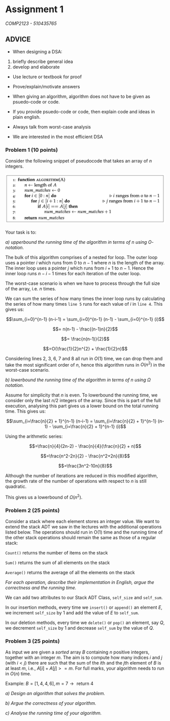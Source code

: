 # Assignment 1
*COMP2123 - 510435765*

## ADVICE
- When designing a DSA:
1. briefly describe general idea
2. develop and elaborate

- Use lecture or textbook for proof

- Prove/explain/motivate answers

- When giving an algorithm, algorithm does not have to be given as psuedo-code or code.

- If you provide psuedo-code or code, then explain code and ideas in plain english.

- Always talk from worst-case analysis

- We are interested in the most efficient DSA

### Problem 1 (10 points)

Consider the following snippet of pseudocode that takes an array of $n$ integers. 

<p align="center">
    <img src="https://github.com/infernocadet/comp2123/blob/main/graphics/prob1.png" width="auto" height="auto">
</p>

Your task is to:

*a) upperbound the running time of the algorithm in terms of* $n$ *using* $O$*-notation.*

The bulk of this algorithm comprises of a nested for loop. The outer loop uses a pointer $i$ which runs from $0$ to $n-1$ where $n$ is the length of the array. The inner loop uses a pointer $j$ which runs from $i+1$ to $n-1$. Hence the inner loop runs $n-i-1$ times for each iteration of the outer loop.

The worst-case scenario is when we have to process through the full size of the array, i.e. $n$ times.

We can sum the series of how many times the inner loop runs by calculating the series of how many times ```line 5``` runs for each value of $i$ in ```line 4```. This gives us:

$$\sum_{i=0}^{n-1} (n-i-1) = \sum_{i=0}^{n-1} (n-1) - \sum_{i=0}^{n-1} (i)$$

$$= n(n-1) - \frac{(n-1)n}{2}$$

$$= \frac{n(n-1)}{2}$$

$$=O(\frac{1}{2}n^{2} + \frac{1}{2}n)$$

Considering lines 2, 3, 6, 7 and 8 all run in $O(1)$ time, we can drop them and take the most significant order of $n$, hence this algorithm runs in $O(n^2)$ in the worst-case scenario.

*b) lowerbound the running time of the algorithm in terms of* $n$ *using* $\Omega$ *notation.*

Assume for simplicity that $n$ is even. To lowerbound the running time, we consider only the last $n/2$ integers of the array. Since this is part of the full execution, analysing this part gives us a lower bound on the total running time. This gives us:

$$\sum_{i=\frac{n}{2} + 1}^{n-1} (n-i-1) = \sum_{i=\frac{n}{2} + 1}^{n-1} (n-1) - \sum_{i=\frac{n}{2} + 1}^{n-1} (i)$$

Using the arithmetic series:

$$=\frac{n}{4}(2n-2) - \frac{n}{4}(\frac{n}{2} + n)$$

$$=\frac{n^2-2n}{2} - \frac{n^2+2n}{8}$$

$$=\frac{3n^2-10n}{8}$$

Although the number of iterations are reduced in this modified algorithm, the growth rate of the number of operations with respect to $n$ is still quadratic.

This gives us a lowerbound of $\Omega(n^2)$.

### Problem 2 (25 points)

Consider a stack where each element stores an integer value. We want to extend the stack ADT we saw in the lectures with the additional operations listed below. The operations should run in O(1) time and the running time of the other stack operations should remain the same as those of a regular stack:

```Count()``` returns the number of items on the stack

```Sum()``` returns the sum of all elements on the stack

```Average()``` returns the average of all the elements on the stack

*For each operation, describe their implementation in English, argue the correctness and the running time.*

We can add two attributes to our Stack ADT Class, ```self_size``` and ```self_sum```.

In our insertion methods, every time we ```insert()``` or ```append()``` an element $E$, we increment ```self_size``` by $1$ and add the value of $E$ to ```self_sum```.

In our deletion methods, every time we ```delete()``` or ```pop()``` an element, say $Q$, we decrement ```self_size``` by $1$ and decrease ```self_sum``` by the value of $Q$.

### Problem 3 (25 points)

As input we are given a *sorted* array $B$ containing $n$ positive integers, together with an integer $m$. The aim is to compute how many indices $i$ and $j$ (with $i < j$) there are such that the sum of the $i\text{th}$ and the $j\text{th}$ element of $B$ is at least $m$, i.e., $A[i] + A[j] >= m$. For full marks, your algorithm needs to run in $O(n)$ time.

Example:
$B = [1, 4, 4, 6], m = 7 → \text{ return } 4$

*a) Design an algorithm that solves the problem.*

*b) Argue the correctness of your algorithm.*

*c) Analyse the running time of your algorithm.*

